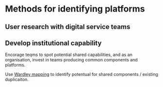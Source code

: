 <!-- TITLE: Identifying Platforms -->
<!-- SUBTITLE: A quick summary of Identifying Platforms -->

# Methods for identifying platforms

## User research with digital service teams

## Develop institutional capability

Encorage teqms to spot potential shared capabilities, and as an organisation, invest in teams producing common components and platforms.

Use [Wardley mapping](https://blog.gardeviance.org/2015/02/an-introduction-to-wardley-value-chain.html) to identify potentual for shared components / existing duplicaiton.